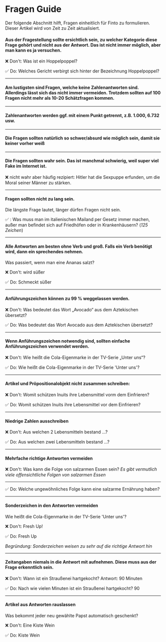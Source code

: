 # Fragen Guide

Der folgende Abschnitt hilft, Fragen einheitlich für Finto zu formulieren. Dieser Artikel wird von Zeit zu Zeit aktualisiert. 


#### Aus der Fragestellung sollte ersichtlich sein, zu welcher Kategorie diese Frage gehört und nicht aus der Antwort. Das ist nicht immer möglich, aber man kann es ja versuchen. 

❌ Don't: Was ist ein Hoppelpoppel? 

✅ Do: Welches Gericht verbirgt sich hinter der Bezeichnung Hoppelpoppel?

------
####  Am lustigsten sind Fragen, welche keine Zahlenantworten sind. Allerdings lässt sich das nicht immer vermeiden. Trotzdem sollten auf 100 Fragen nicht mehr als 10-20 Schätzfragen kommen. 

------
#### Zahlenantworten werden ggf. mit einem Punkt getrennt, z.B. 1.000, 6.732 usw. 

------
#### Die Fragen sollten natürlich so schwer/absurd wie möglich sein, damit sie keiner vorher weiß 

------
#### Die Fragen sollten wahr sein. Das ist manchmal schwierig, weil super viel Fake im Internet ist.
❌ nicht wahr aber häufig rezipiert: Hitler hat die Sexpuppe erfunden, um die Moral seiner Männer zu stärken. 

------
#### Fragen sollten nicht zu lang sein. 
Die längste Frage lautet, länger dürfen Fragen nicht sein.

✅ :  Was muss man im italienischen Mailand per Gesetz immer machen, außer man befindet sich auf Friedhöfen oder in Krankenhäusern? (*125 Zeichen*)

------
#### Alle Antworten am besten ohne Verb und groß. Falls ein Verb benötigt wird, dann ein sprechendes nehmen.
Was passiert, wenn man eine Ananas salzt? 

❌ Don't: wird süßer

✅ Do: Schmeckt süßer

------
####  Anführungszeichen können zu 99 % weggelassen werden.
❌ Don't: Was bedeutet das Wort „Avocado“ aus dem Aztekischen übersetzt?

✅ Do: Was bedeutet das Wort Avocado aus dem Aztekischen übersetzt?

------
#### Wenn Anführungszeichen notwendig sind, sollten einfache Anführungszeichen verwendet werden.
❌ Don't: Wie heißt die Cola-Eigenmarke in der TV-Serie „Unter uns“? 

✅ Do: Wie heißt die Cola-Eigenmarke in der TV-Serie 'Unter uns'? 

------
#### Artikel und Pröpositionalobjekt nicht zusammen schreiben:
❌ Don't: Womit schützen Inuits ihre Lebensmittel vorm dem Einfrieren?

✅ Do: Womit schützen Inuits ihre Lebensmittel vor dem Einfrieren?

------
#### Niedrige Zahlen ausschreiben
❌ Don't: Aus welchen 2 Lebensmitteln bestand …? 

✅ Do: Aus welchen zwei Lebensmitteln bestand …? 

------
#### Mehrfache richtige Antworten vermeiden
❌ Don't: Was kann die Folge von salzarmen Essen sein? 
*Es gibt vermutlich viele offensichtliche Folgen von salzarmen Essen*

------
✅ Do: Welche ungewöhnliches Folge kann eine salzarme Ernährung haben?

------
####  Sonderzeichen in den Antworten vermeiden
Wie heißt die Cola-Eigenmarke in der TV-Serie 'Unter uns'?

❌ Don't: Fresh Up!

✅ Do: Fresh Up

*Begründung: Sonderzeichen weisen zu sehr auf die richtige Antwort hin*

------
#### Zeitangaben niemals in die Antwort mit aufnehmen. Diese muss aus der Frage erkenntlich sein.
❌ Don't: Wann ist ein Straußenei hartgekocht? Antwort: 90 Minuten

✅ Do: Nach wie vielen Minuten ist ein Straußenei hartgekocht? 90

------
#### Artikel aus Antworten rauslassen
Was bekommt jeder neu gewählte Papst automatisch geschenkt? 

❌ Don't: Eine Kiste Wein

✅ Do: Kiste Wein
